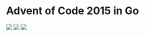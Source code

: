 # Advent of Code 2015 in Go

![](https://img.shields.io/badge/2015%20📅-orange) ![](https://img.shields.io/badge/Stars%20⭐-7-yellow) ![](https://img.shields.io/badge/Days%20completed-3-red)
